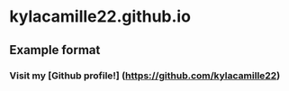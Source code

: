 # kylacamille22.github.io

## Example format

### Visit my [Github profile!] (https://github.com/kylacamille22)

